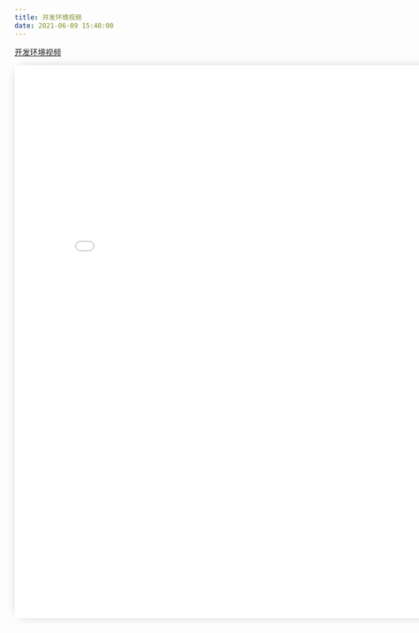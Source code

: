 ```yaml
---
title: 开发环境视频
date: 2021-06-09 15:40:00
---
```


[开发环境视频](/html/video.html)

<p>
    <div style="width:820px; height:1000px;border:none;text-align:center">
		<iframe 
		allowtransparency="yes" 
		frameborder="0" 
		width="820px" 
		height="1000px" 
		scrolling="auto" 
		style="box-shadow: 0px 0px 20px -10px #888;" 
		src="/html/video.html"/>
	</div>
</p>

	
</script>

</p>